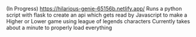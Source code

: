 (In Progress)
https://hilarious-genie-65156b.netlify.app/
Runs a python script with flask to create an api which gets read by Javascript to make a Higher or Lower game using league of legends characters
Currently takes about a minute to properly load everything
